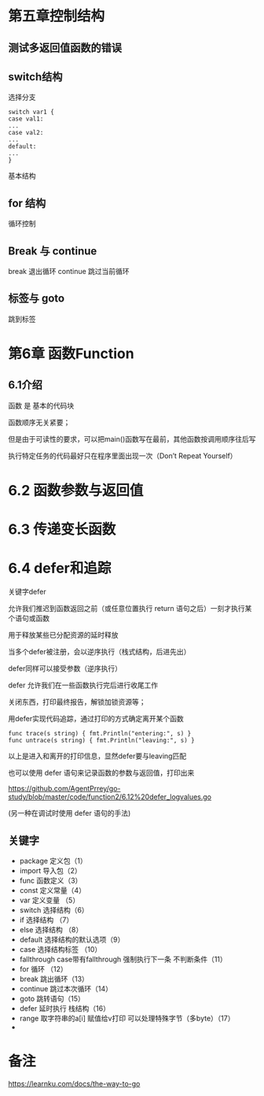
# 第五章控制结构

## 测试多返回值函数的错误

## switch结构
选择分支
```
switch var1 {
case val1:
...
case val2:
...
default:
...
}
```
基本结构

##  for 结构
循环控制

## Break 与 continue
break 退出循环
continue 跳过当前循环

## 标签与 goto
跳到标签
 
# 第6章 函数Function
## 6.1介绍
函数 是 基本的代码块
 
函数顺序无关紧要；

但是由于可读性的要求，可以把main()函数写在最前，其他函数按调用顺序往后写

执行特定任务的代码最好只在程序里面出现一次（Don’t Repeat Yourself）

# 6.2 函数参数与返回值
# 6.3 传递变长函数
# 6.4 defer和追踪

关键字defer

允许我们推迟到函数返回之前（或任意位置执行 return 语句之后）一刻才执行某个语句或函数

用于释放某些已分配资源的延时释放

当多个defer被注册，会以逆序执行（栈式结构，后进先出）

defer同样可以接受参数（逆序执行）

defer 允许我们在一些函数执行完后进行收尾工作

关闭东西，打印最终报告，解锁加锁资源等；

用defer实现代码追踪，通过打印的方式确定离开某个函数
```
func trace(s string) { fmt.Println("entering:", s) }
func untrace(s string) { fmt.Println("leaving:", s) }
```
以上是进入和离开的打印信息，显然defer要与leaving匹配

也可以使用 defer 语句来记录函数的参数与返回值，打印出来

https://github.com/AgentPrrey/go-study/blob/master/code/function2/6.12%20defer_logvalues.go

(另一种在调试时使用 defer 语句的手法)

## 关键字
* package 定义包（1）
* import 导入包（2）
* func 函数定义（3）
* const 定义常量（4）
* var 定义变量 （5）
* switch 选择结构（6）
* if 选择结构 （7）
* else 选择结构 （8）
* default 选择结构的默认选项（9）
* case 选择结构标签 （10）
* fallthrough case带有fallthrough 强制执行下一条 不判断条件（11）
* for 循环 （12）
* break 跳出循环（13）
* continue 跳过本次循环（14）
* goto 跳转语句（15）
* defer 延时执行 栈结构（16）
* range 取字符串的a[i] 赋值给v打印 可以处理特殊字节（多byte）（17）
* 
# 备注
https://learnku.com/docs/the-way-to-go